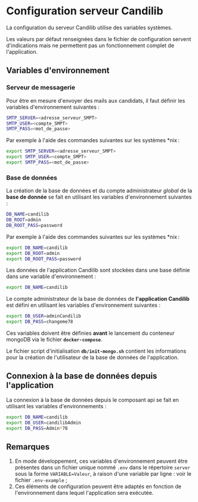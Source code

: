 # Configuration serveur Candilib

La configuration du serveur Candilib utilise des variables systèmes.

Les valeurs par défaut renseignées dans le fichier de configuration servent d'indications mais ne permettent pas un fonctionnement complet de l'application.

## Variables d'environnement

### Serveur de messagerie

Pour être en mesure d'envoyer des mails aux candidats, il faut définir les variables d'environnement suivantes :

```bash
SMTP_SERVER=<adresse_serveur_SMPT>
SMTP_USER=<compte_SMPT>
SMTP_PASS=<mot_de_passe>
```

Par exemple à l'aide des commandes suivantes sur les systèmes *nix :

```bash
export SMTP_SERVER=<adresse_serveur_SMPT>
export SMTP_USER=<compte_SMPT>
export SMTP_PASS=<mot_de_passe>
```

### Base de données

La création de la base de données et du compte administrateur _global_ de la __base de donnée__ se fait en utilisant les variables d'environnement suivantes :

```bash
DB_NAME=candilib
DB_ROOT=admin
DB_ROOT_PASS=password
```

Par exemple à l'aide des commandes suivantes sur les systèmes *nix :

```bash
export DB_NAME=candilib
export DB_ROOT=admin
export DB_ROOT_PASS=password
```

Les données de l'application Candilib sont stockées dans une base définie dans une variable d'environnement :

```bash
export DB_NAME=candilib
```

Le compte administrateur de la base de données de __l'application Candilib__ est défini en utilisant les variables d'environnement suivantes :

```bash
export DB_USER=adminCandilib
export DB_PASS=changeme78
```

Ces variables doivent être définies __avant__ le lancement du conteneur mongoDB via le fichier __`docker-compose`__.

Le fichier script d'initialisation __`db/init-mongo.sh`__ contient les informations pour la création de l'utilisateur de la base de données de l'application.

## Connexion à la base de données depuis l'application

La connexion à la base de données depuis le composant api se fait en utilisant les variables d'environnements :

```bash
export DB_NAME=candilib
export DB_USER=candilibAdmin
export DB_PASS=Admin*78
```

## Remarques

1. En mode développement, ces variables d'environnement peuvent être présentes dans un fichier unique nommé `.env` dans le répertoire `server`
   sous la forme `VARIABLE=Valeur`, à raison d'une variable par ligne : voir le fichier `.env-example` ;
2. Ces éléments de configuration peuvent être adaptés en fonction de l'environnement dans lequel l'application sera exécutée.
